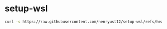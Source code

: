 # setup-wsl

```bash
curl -s https://raw.githubusercontent.com/henryust12/setup-wsl/refs/heads/main/setup.sh | bash
```
